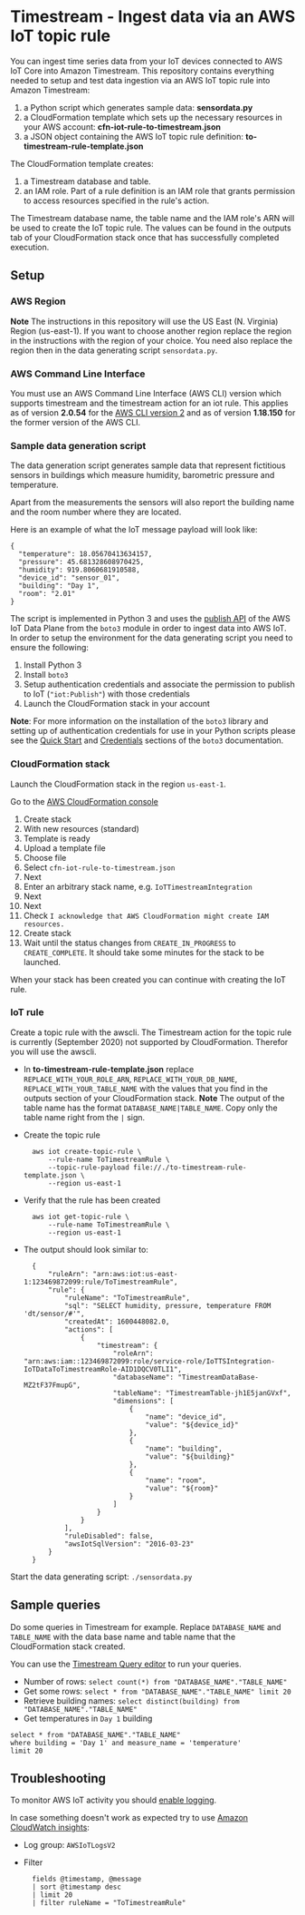 # Timestream - Ingest data via an AWS IoT topic rule

You can ingest time series data from your IoT devices connected to AWS IoT Core into Amazon Timestream. This repository contains everything needed to setup and test data ingestion via an AWS IoT topic rule into Amazon Timestream:

1. a Python script which generates sample data: **sensordata.py**
2. a CloudFormation template which sets up the necessary resources in your AWS account: **cfn-iot-rule-to-timestream.json**
3. a JSON object containing the AWS IoT topic rule definition: **to-timestream-rule-template.json**

The CloudFormation template creates:

1. a Timestream database and table.
2. an IAM role. Part of a rule definition is an IAM role that grants permission to access resources specified in the rule's action.

The Timestream database name, the table name and the IAM role's ARN will be used to create the IoT topic rule. The values can be found in the outputs tab of your CloudFormation stack once that has successfully completed execution.

## Setup

### AWS Region
**Note** The instructions in this repository will use the US East (N. Virginia) Region (us-east-1). If you want to choose another region replace the region in the instructions with the region of your choice. You need also replace the region then in the data generating script `sensordata.py`.

### AWS Command Line Interface
You must use an AWS Command Line Interface (AWS CLI) version which supports timestream and the timestream action for an iot rule. This applies as of version **2.0.54** for the [AWS CLI version 2](https://docs.aws.amazon.com/cli/latest/userguide/cli-chap-install.html#cli-chap-install-v2) and as of version **1.18.150** for the former version of the AWS CLI.

### Sample data generation script
The data generation script generates sample data that represent fictitious sensors in buildings which measure humidity, barometric pressure and temperature. 

Apart from the measurements the sensors will also report the building name and the room number where they are located.

Here is an example of what the IoT message payload will look like:

	{
	  "temperature": 18.05670413634157,
	  "pressure": 45.681328608970425,
	  "humidity": 919.8060681910588,
	  "device_id": "sensor_01",
	  "building": "Day 1",
	  "room": "2.01"
	}


The script is implemented in Python 3 and uses the [publish API](https://docs.aws.amazon.com/iot/latest/apireference/API_iotdata_Publish.html) of the AWS IoT Data Plane from the `boto3` module in order to ingest data into AWS IoT. In order to setup the environment for the data generating script you need to ensure the following:

1. Install Python 3
2. Install `boto3`
3. Setup authentication credentials and associate the permission to publish to IoT (`"iot:Publish"`) with those credentials
4. Launch the CloudFormation stack in your account

**Note**: For more information on the installation of the `boto3` library and setting up of authentication credentials for use in your Python scripts please see the [Quick Start](https://boto3.amazonaws.com/v1/documentation/api/latest/guide/quickstart.html) and [Credentials](https://boto3.amazonaws.com/v1/documentation/api/latest/guide/credentials.html) sections of the `boto3` documentation.

### CloudFormation stack
Launch the CloudFormation stack in the region `us-east-1`.

Go to the [AWS CloudFormation console](https://console.aws.amazon.com/cloudformation/home?region=us-east-1#)

1. Create stack
2. With new resources (standard)
3. Template is ready
4. Upload a template file
5. Choose file
6. Select `cfn-iot-rule-to-timestream.json`
7. Next
8. Enter an arbitrary stack name, e.g. `IoTTimestreamIntegration`
9. Next
10. Next
11. Check `I acknowledge that AWS CloudFormation might create IAM resources.`
12. Create stack
13. Wait until the status changes from `CREATE_IN_PROGRESS` to `CREATE_COMPLETE`. It should take some minutes for the stack to be launched.

When your stack has been created you can continue with creating the IoT rule.


### IoT rule
Create a topic rule with the awscli. The Timestream action for the topic rule is currently (September 2020) not supported by CloudFormation. Therefor you will use the awscli. 

* In **to-timestream-rule-template.json** replace `REPLACE_WITH_YOUR_ROLE_ARN`, `REPLACE_WITH_YOUR_DB_NAME`, `REPLACE_WITH_YOUR_TABLE_NAME` with the values that you find in the outputs section of your CloudFormation stack. **Note** The output of the table name has the format `DATABASE_NAME|TABLE_NAME`. Copy only the table name right from the `|` sign.
* Create the topic rule

		aws iot create-topic-rule \
			--rule-name ToTimestreamRule \
			--topic-rule-payload file://./to-timestream-rule-template.json \
			--region us-east-1
* Verify that the rule has been created

		aws iot get-topic-rule \
			--rule-name ToTimestreamRule \
			--region us-east-1
		
* The output should look similar to:

		{
		    "ruleArn": "arn:aws:iot:us-east-1:123469872099:rule/ToTimestreamRule",
		    "rule": {
		        "ruleName": "ToTimestreamRule",
		        "sql": "SELECT humidity, pressure, temperature FROM 'dt/sensor/#'",
		        "createdAt": 1600448082.0,
		        "actions": [
		            {
		                "timestream": {
		                    "roleArn": "arn:aws:iam::123469872099:role/service-role/IoTTSIntegration-IoTDataToTimestreamRole-AID1DQCV0TLI1",
		                    "databaseName": "TimestreamDataBase-MZ2tF37FmupG",
		                    "tableName": "TimestreamTable-jh1E5janGVxf",
		                    "dimensions": [
		                        {
		                            "name": "device_id",
		                            "value": "${device_id}"
		                        },
		                        {
		                            "name": "building",
		                            "value": "${building}"
		                        },
		                        {
		                            "name": "room",
		                            "value": "${room}"
		                        }
		                    ]
		                }
		            }
		        ],
		        "ruleDisabled": false,
		        "awsIotSqlVersion": "2016-03-23"
		    }
		}


Start the data generating script: `./sensordata.py`

## Sample queries
Do some queries in Timestream for example. Replace `DATABASE_NAME` and `TABLE_NAME` with the data base name and table name that the CloudFormation stack created.

You can use the [Timestream Query editor](https://console.aws.amazon.com/timestream/home?region=us-east-1#query-editor:) to run your queries.

* Number of rows: `select count(*) from "DATABASE_NAME"."TABLE_NAME"`
* Get some rows: `select * from "DATABASE_NAME"."TABLE_NAME" limit 20`
* Retrieve building names: `select distinct(building) from "DATABASE_NAME"."TABLE_NAME"`
* Get temperatures in `Day 1` building
```
select * from "DATABASE_NAME"."TABLE_NAME" 
where building = 'Day 1' and measure_name = 'temperature'
limit 20
```

## Troubleshooting
To monitor AWS IoT activity you should [enable logging](https://docs.aws.amazon.com/iot/latest/developerguide/configure-logging.html).

In case something doesn't work as expected try to use [Amazon CloudWatch insights](https://console.aws.amazon.com/cloudwatch/home?region=us-east-1#logsV2:logs-insights):

* Log group: `AWSIoTLogsV2`
* Filter

		fields @timestamp, @message
		| sort @timestamp desc
		| limit 20
		| filter ruleName = "ToTimestreamRule"


